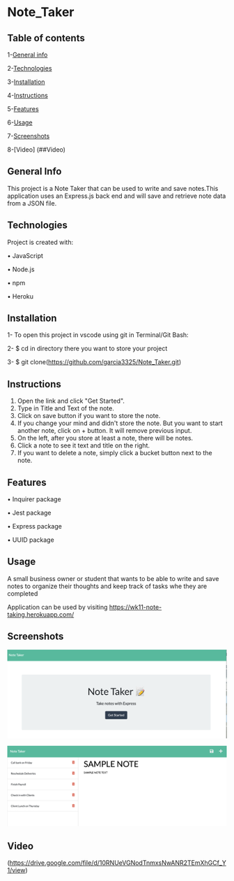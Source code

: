 # Note_Taker

## Table of contents

1-[General info](##-General-Info)

2-[Technologies](##Technologies)

3-[Installation](##Installation)

4-[Instructions](##Instructions)

5-[Features](##Features)

6-[Usage](##Usage)

7-[Screenshots](##Screenshots)

8-[Video] (##Video)




## General Info
This project is a Note Taker that can be used to write and save notes.This application uses an Express.js back end and will save and retrieve note data from a JSON file.

## Technologies
Project is created with:

•	JavaScript

•	Node.js

•	npm

•	Heroku

## Installation
1- To open this project in vscode using git in Terminal/Git Bash:

2- $ cd in directory there you want to store your project

3- $ git clone(https://github.com/garcia3325/Note_Taker.git)

## Instructions
1.	Open the link and click "Get Started".
2.	Type in Title and Text of the note.
3.	Click on save button if you want to store the note.
4.	If you change your mind and didn't store the note. But you want to start another note, click on + button. It will remove previous input.
5.	On the left, after you store at least a note, there will be notes.
6.	Click a note to see it text and title on the right.
7.	If you want to delete a note, simply click a bucket button next to the note.

## Features
•	Inquirer package

•	Jest package

•	Express package

•	UUID package

## Usage
A small business owner or student that wants to be able to write and save notes to organize their thoughts and keep track of tasks  whe they are completed

Application can be used by visiting https://wk11-note-taking.herokuapp.com/

## Screenshots

![homepage](https://github.com/garcia3325/Note_Taker/blob/bb10acf9c24e0655f6fe52524302df61ebe0b3d2/public/assets/images/App%20Homepage.png)

![notes](https://github.com/garcia3325/Note_Taker/blob/bb10acf9c24e0655f6fe52524302df61ebe0b3d2/public/assets/images/App%20Notes.png)

## Video

(https://drive.google.com/file/d/10RNUeVGNodTnmxsNwANR2TEmXhGCf_Y1/view)
